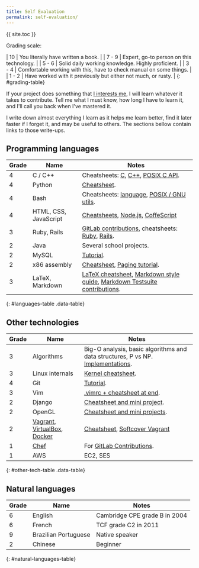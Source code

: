```yaml
---
title: Self Evaluation
permalink: self-evaluation/
---
```


{{ site.toc }}

Grading scale:

| 10    | You literally have written a book.                                  |
| 7 - 9 | Expert, go-to person on this technology.                            |
| 5 - 6 | Solid daily working knowledge. Highly proficient.                   |
| 3 - 4 | Comfortable working with this, have to check manual on some things. |
| 1 - 2 | Have worked with it previously but either not much, or rusty.       |
{: #grading-table}

If your project does something that [I interests me](/interests), I will learn whatever it takes to contribute. Tell me what I must know, how long I have to learn it, and I'll call you back when I've mastered it.

I write down almost everything I learn as it helps me learn better, find it later faster if I forget it, and may be useful to others. The sections bellow contain links to those write-ups.

## Programming languages

| Grade | Name                  | Notes                                                                                                                                                                                                                                 |
|-------|-----------------------|---------------------------------------------------------------------------------------------------------------------------------------------------------------------------------------------------------------------------------------|
| 4     | C / C++               | Cheatsheets: [C](https://github.com/cirosantilli/cpp-cheat/blob/master/c.c), [C++](https://github.com/cirosantilli/cpp-cheat/blob/master/cpp.cpp), [POSIX C API](https://github.com/cirosantilli/cpp-cheat/blob/master/posix/main.c). |
| 4     | Python                | [Cheatsheet](https://github.com/cirosantilli/python-cheat).                                                                                                                                                                           |
| 4     | Bash                  | Cheatsheets: [language](https://github.com/cirosantilli/bash-cheat), [POSIX / GNU utils](https://github.com/cirosantilli/linux-cheat/blob/master/utils.sh).                                                                           |
| 4     | HTML, CSS, JavaScript | [Cheatsheets](https://github.com/cirosantilli/web), [Node.js](https://github.com/cirosantilli/nodejs-cheat), [CoffeScript](https://github.com/cirosantilli/nodejs-cheat/tree/master/coffee)                                           |
| 3     | Ruby, Rails           | [GitLab contributions](/contrib), cheatsheets: [Ruby](https://github.com/cirosantilli/ruby-cheat), [Rails](https://github.com/cirosantilli/rails-cheat).                                                                              |
| 2     | Java                  | Several school projects.                                                                                                                                                                                                              |
| 2     | MySQL                 | [Tutorial](/db/mysql).                                                                                                                                                                                                                |
| 2     | x86 assembly          | [Cheatsheet](https://github.com/cirosantilli/assembly-cheat/blob/master/nasm/cheat/main.asm), [Paging tutorial](/x86-paging).                                                                                                         |
| 3     | LaTeX, Markdown       | [LaTeX cheatsheet](https://github.com/cirosantilli/latex-cheat), [Markdown style guide](/markdown-style-guide), [Markdown Testsuite contributions](https://github.com/karlcow/markdown-testsuite/graphs/contributors).                |
{: #languages-table .data-table}

## Other technologies

| Grade | Name                                                                                                                          | Notes                                                                                                                                            |
|-------|-------------------------------------------------------------------------------------------------------------------------------|--------------------------------------------------------------------------------------------------------------------------------------------------|
| 3     | Algorithms                                                                                                                    | Big-O analysis, basic algorithms and data structures, P vs NP. [Implementations](https://github.com/cirosantilli/algorithms).                    |
| 3     | Linux internals                                                                                                               | [Kernel cheatsheet](https://github.com/cirosantilli/linux-cheat/blob/master/kernel/main.c).                                                      |
| 4     | Git                                                                                                                           | [Tutorial](/git-tutorial).                                                                                                                       |
| 3     | Vim                                                                                                                           | [.vimrc + cheatsheet at end](https://github.com/cirosantilli/dotfiles/blob/master/files/.vimrc).                                                 |
| 2     | Django                                                                                                                        | [Cheatsheet and mini project](https://github.com/cirosantilli/django-cheat).                                                                     |
| 2     | OpenGL                                                                                                                        | [Cheatsheet and mini projects](https://github.com/cirosantilli/cpp-cheat/tree/master/opengl).                                                    |
| 2     | [Vagrant](http://www.vagrantup.com/), [VirtualBox](https://www.virtualbox.org/), [Docker](https://github.com/dotcloud/docker) | [Cheatsheet](https://github.com/cirosantilli/linux-cheat/tree/master/vm), [Softcover Vagrant](https://github.com/cirosantilli/softcover_vagrant) |
| 1     | [Chef](http://www.getchef.com/chef/)                                                                                          | For [GitLab Contributions](/contrib).                                                                                                            |
| 1     | AWS                                                                                                                           | EC2, SES                                                                                                                                         |
{: #other-tech-table .data-table}

## Natural languages

| Grade | Name                 | Notes                         |
|-------|----------------------|-------------------------------|
| 6     | English              | Cambridge CPE grade B in 2004 |
| 6     | French               | TCF grade C2 in 2011          |
| 9     | Brazilian Portuguese | Native speaker                |
| 2     | Chinese              | Beginner                      |
{: #natural-languages-table}
